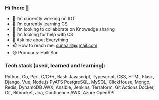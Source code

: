### Hi there 👋

- 🔭 I’m currently working on IOT
- 🌱 I’m currently learning CS
- 👯 I’m looking to collaborate on Knowedge sharing
- 🤔 I’m looking for help with CS
- 💬 Ask me about Everything
- 📫 How to reach me: sunhaili@gmail.com
- 😄 Pronouns: Haili Sun

### Tech stack (used, learned and learning):

Python, Go, Perl, C/C++, Bash
Javascript, Typescript, CSS, HTML
Flask, Django, Vue, Node.js
PyATS
PostgreSQL, MySQL, ClickHouse, Mongo, Redis, DynamoDB
AWX, Ansible, Jenkins, Terraform, Git Actions
Docker, Git, Bitbucket, Jira, Confluence
AWX, Azure
OpenAPI
